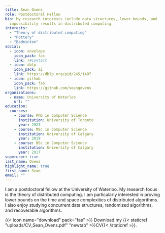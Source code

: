 ```yaml
---
title: Sean Ovens
role: Postdoctoral Fellow
bio: My research interests include data structures, lower bounds, and
  impossibility results in distributed computing.
interests:
  - "Theory of distributed computing"
  - "Pottery"
  - "Badminton"
social:
  - icon: envelope
    icon_pack: fas
    link: /#contact
  - icon: dblp
    icon_pack: ai
    link: https://dblp.org/pid/245/1497
  - icon: github
    icon_pack: fab
    link: https://github.com/seangovens
organizations:
  - name: University of Waterloo
    url: ""
education:
  courses:
    - course: PhD in Computer Science
      institution: University of Toronto
      year: 2023
    - course: MSc in Computer Science
      institution: University of Calgary
      year: 2019
    - course: BSc in Computer Science
      institution: University of Calgary
      year: 2017
superuser: true
last_name: Ovens
highlight_name: true
first_name: Sean
email: ""
---
```

I am a postdoctoral fellow at the University of Waterloo. My research focus is the theory of distributed computing. I am particularly interested in proving lower bounds on the time and space complexities of distributed algorithms. I also enjoy studying concurrent data structures, randomized algorithms, and recoverable algorithms.

{{< icon name="download" pack="fas" >}} Download my {{< staticref "uploads/CV_Sean_Ovens.pdf" "newtab" >}}CV{{< /staticref >}}.
